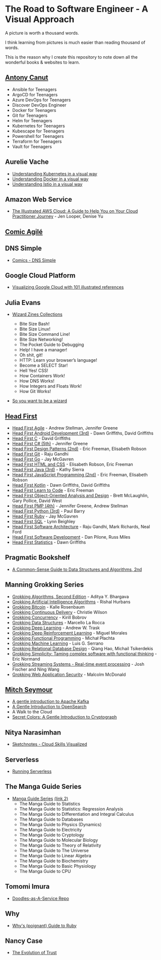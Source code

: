 # The Road to Software Engineer - A Visual Approach <!-- omit in toc -->

A picture is worth a thousand words.

I think learning from pictures is much easier than reading thousand of words.

This is the reason why I create this repository to note down all the wonderful books & websites to learn.

## [Antony Canut](https://github.com/AntonyCanut/AntonyCanut)

- Ansible for Teenagers
- ArgoCD for Teenagers
- Azure DevOps for Teenagers
- Discover DevOps Engineer
- Docker for Teenagers
- Git for Teenagers
- Helm for Teenagers
- Kubernetes for Teenagers
- Kubescape for Teenagers
- Powershell for Teenagers
- Terraform for Teenagers
- Vault for Teenagers

## Aurelie Vache

- [Understanding Kubernetes in a visual way](https://aurelievache.gumroad.com/l/understanding-kubernetes-visual-way)
- [Understanding Docker in a visual way](https://aurelievache.gumroad.com/l/understanding-docker-visual-way)
- [Understanding Istio in a visual way](https://aurelievache.gumroad.com/l/understanding-istio-visual-way)

## Amazon Web Service

- [The Illustrated AWS Cloud: A Guide to Help You on Your Cloud Practitioner Journey](https://illustratedaws.cloud) - Jen Looper, Denise Yu

## [Comic Agilé](https://www.comicagile.net)

## DNS Simple

- [Comics - DNS Simple](https://dnsimple.com/comics)

## Google Cloud Platform

- [Visualizing Google Cloud with 101 illustrated references](https://www.goodreads.com/book/show/60692351-visualizing-google-cloud)

## Julia Evans

- [Wizard Zines Collections](https://wizardzines.com/zines/all-the-zines)
  - Bite Size Bash!
  - Bite Size Linux!
  - Bite Size Command Line!
  - Bite Size Networking!
  - The Pocket Guide to Debugging
  - Help! I have a manager!
  - Oh shit, git!
  - HTTP: Learn your browser’s language!
  - Become a SELECT Star!
  - Hell Yes! CSS!
  - How Containers Work!
  - How DNS Works!
  - How Integers and Floats Work!
  - How Git Works!

- [So you want to be a wizard](https://wizardzines.com/zines/wizard)

## [Head First](https://www.amazon.com/Head-First-Series-Books/b?ie=UTF8&node=8456760011)

- [Head First Agile](https://www.goodreads.com/book/show/30012890-head-first-agile) - Andrew Stellman, Jennifer Greene
- [Head First Android Development (3rd)](https://www.goodreads.com/book/show/59706381-head-first-android-development) - Dawn Griffiths,  David Griffiths
- [Head First C](https://www.goodreads.com/book/show/12447064-head-first-c) - David Griffiths
- [Head First C# (5th)](https://www.goodreads.com/book/show/36954691-head-first-c) - Jennifer Greene
- [Head First Design Patterns (2nd)](https://www.goodreads.com/book/show/56083609-head-first-design-patterns) - Eric Freeman, Elisabeth Robson
- [Head First Git](https://www.goodreads.com/book/show/58230359-head-first-git) - Raju Gandhi
- [Head First Go](https://www.goodreads.com/book/show/36800891-head-first-go) - Jay McGavren
- [Head First HTML and CSS](https://www.goodreads.com/book/show/13355960-head-first-html-and-css) - Elisabeth Robson, Eric Freeman
- [Head First Java (3rd)](https://www.goodreads.com/book/show/231262.Head_First_Java) - Kathy Sierra
- [Head First JavaScript Programming (2nd)](https://www.goodreads.com/book/show/17912853-head-first-javascript-programming) - Eric Freeman, Elisabeth Robson
- [Head First Kotlin](https://www.goodreads.com/book/show/44013141-head-first-kotlin) - Dawn Griffiths, David Griffiths
- [Head First Learn to Code](https://www.goodreads.com/book/show/35355002-head-first-learn-to-code) - Eric Freeman
- [Head First Object-Oriented Analysis and Design](https://www.goodreads.com/book/show/179207.Head_First_Object_Oriented_Analysis_and_Design) - Brett McLaughlin, Gary Pollice, David West
- [Head First PMP (4th)](https://www.goodreads.com/book/show/43196881-head-first-pmp) - Jennifer Greene, Andrew Stellman
- [Head First Python (3rd)](https://www.goodreads.com/book/show/8933914-head-first-python) - Paul Barry
- [Head First Ruby](https://www.goodreads.com/book/show/23466394-head-first-ruby) - Jay McGavren
- [Head First SQL](https://www.goodreads.com/book/show/1782447.Head_First_SQL) - Lynn Beighley
- [Head First Software Architecture](https://www.goodreads.com/book/show/171671941-head-first-software-architecture) - Raju Gandhi, Mark Richards, Neal Ford
- [Head First Software Development](https://www.goodreads.com/book/show/314063.Head_First_Software_Development) - Dan Pilone, Russ Miles
- [Head First Statistics](https://www.goodreads.com/book/show/4419784-head-first-statistics) - Dawn Griffiths

## Pragmatic Bookshelf

- [A Common-Sense Guide to Data Structures and Algorithms, 2nd](https://pragprog.com/titles/jwdsal2/a-common-sense-guide-to-data-structures-and-algorithms-second-edition)

## Manning Grokking Series

- [Grokking Algorithms, Second Edition](https://www.manning.com/books/grokking-algorithms-second-edition) - Aditya Y. Bhargava
- [Grokking Artificial Intelligence Algorithms](https://www.manning.com/books/grokking-artificial-intelligence-algorithms) - Rishal Hurbans
- [Grokking Bitcoin](https://www.manning.com/books/grokking-bitcoin) - Kalle Rosenbaum
- [Grokking Continuous Delivery](https://www.manning.com/books/grokking-continuous-delivery) - Christie Wilson
- [Grokking Concurrency](https://www.manning.com/books/grokking-concurrency) - Kirill Bobrov
- [Grokking Data Structures](https://www.manning.com/books/grokking-data-structures) - Marcello La Rocca
- [Grokking Deep Learning](https://www.manning.com/books/grokking-deep-learning) - Andrew W. Trask
- [Grokking Deep Reinforcement Learning](https://www.manning.com/books/grokking-deep-reinforcement-learning) - Miguel Morales
- [Grokking Functional Programming](https://www.manning.com/books/grokking-functional-programming) - Michał Płachta
- [Grokking Machine Learning](https://www.manning.com/books/grokking-machine-learning) - Luis G. Serrano
- [Grokking Relational Database Design](https://www.manning.com/books/grokking-relational-database-design) - Qiang Hao, Michail Tsikerdekis
- [Grokking Simplicity: Taming complex software with functional thinking](https://www.manning.com/books/grokking-simplicity) - Eric Normand
- [Grokking Streaming Systems - Real-time event processing](https://www.manning.com/books/grokking-streaming-systems) - Josh Fischer and Ning Wang
- [Grokking Web Application Security](https://www.manning.com/books/grokking-web-application-security) - Malcolm McDonald

## [Mitch Seymour](https://roundrobin.pub)

- [A gentle introduction to Apache Kafka](https://www.gentlydownthe.stream)
- [A Gentle Introduction to OpenSearch](https://opensearch.roundrobin.pub)
- A Walk to the Cloud
- [Secret Colors: A Gentle Introduction to Cryptograph](https://roundrobin.pub/pages/secret-colors-announcement)

## Nitya Narasimhan

- [Sketchnotes - Cloud Skills Visualized](https://cloud-skills.dev)

## Serverless

- [Running Serverless](https://runningserverless.com)

## The Manga Guide Series

- [Manga Guide Series](https://nostarch.com/manga-guide-13-book-set) [(link 2)](https://www.ohmsha.co.jp/english/manga.htm)
  - The Manga Guide to Statistics
  - The Manga Guide to Statistics: Regression Analysis
  - The Manga Guide to Differentiation and Integral Calculus
  - The Manga Guide to Databases
  - The Manga Guide to Physics (Dynamics)
  - The Manga Guide to Electricity
  - The Manga Guide to Cryptology
  - The Manga Guide to Molecular Biology
  - The Manga Guide to Theory of Relativity
  - The Manga Guide to The Universe
  - The Manga Guide to Linear Algebra
  - The Manga Guide to Biochemistry
  - The Manga Guide to Basic Physiology
  - The Manga Guide to CPU

## Tomomi Imura

- [Doodles-as-A-Service Repo](https://github.com/girliemac/a-picture-is-worth-a-1000-words "https://github.com/girliemac/a-picture-is-worth-a-1000-words")

## Why

- [Why's (poignant) Guide to Ruby](https://poignant.guide)

## Nancy Case

- [The Evolution of Trust](https://ncase.me/trust "https://ncase.me/trust")
